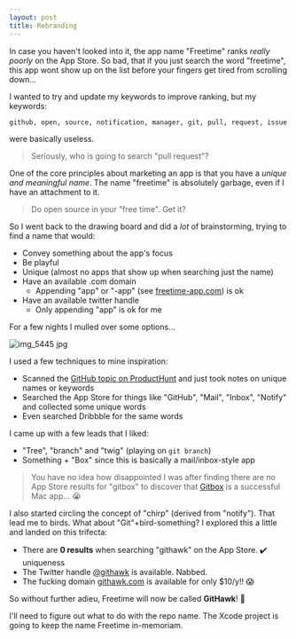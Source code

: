 ```yaml
---
layout: post
title: Rebranding
---
```


In case you haven't looked into it, the app name "Freetime" ranks *really poorly* on the App Store. So bad, that if you just search the word "freetime", this app wont show up on the list before your fingers get tired from scrolling down...

I wanted to try and update my keywords to improve ranking, but my keywords:

```
github, open, source, notification, manager, git, pull, request, issue
```

were basically useless.

> Seriously, who is going to search "pull request"?

One of the core principles about marketing an app is that you have a *unique and meaningful name*. The name "freetime" is absolutely garbage, even if I have an attachment to it.

> Do open source in your "free time". Get it?

So I went back to the drawing board and did a _lot_ of brainstorming, trying to find a name that would:

- Convey something about the app's focus
- Be playful
- Unique (almost no apps that show up when searching just the name)
- Have an available .com domain
  - Appending "app" or "-app" (see [freetime-app.com](http://freetime-app.com)) is ok
- Have an available twitter handle
  - Only appending "app" is ok for me

For a few nights I mulled over some options...

![img_5445 jpg](https://user-images.githubusercontent.com/739696/29391536-f7fd6014-82c5-11e7-985a-f4b0a9bc6a2d.jpeg)

I used a few techniques to mine inspiration:

- Scanned the [GitHub topic on ProductHunt](https://www.producthunt.com/topics/github) and just took notes on unique names or keywords
- Searched the App Store for things like "GitHub", "Mail", "Inbox", "Notify" and collected some unique words
- Even searched Dribbble for the same words

I came up with a few leads that I liked:

- "Tree", "branch" and "twig" (playing on `git branch`)
- Something + "Box" since this is basically a mail/inbox-style app

> You have no idea how disappointed I was after finding there are no App Store results for "gitbox" to discover that [Gitbox](http://gitboxapp.com/) is a successful Mac app... 😭 

I also started circling the concept of "chirp" (derived from "notify"). That lead me to birds. What about "Git"+bird-something? I explored this a little and landed on this trifecta:

- There are **0 results** when searching "githawk" on the App Store. ✔️ uniqueness 
- The Twitter handle [@githawk](twitter.com/githawk) is available. Nabbed.
- The fucking domain [githawk.com](githawk.com) is available for only $10/y!! 😱

So without further adieu, Freetime will now be called **GitHawk**! 🎉 

I'll need to figure out what to do with the repo name. The Xcode project is going to keep the name Freetime in-memoriam.
